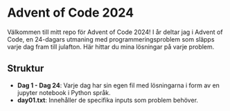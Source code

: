 # Advent of Code 2024

Välkommen till mitt repo för Advent of Code 2024!
I år deltar jag i Advent of Code, en 24-dagars utmaning med programmeringsproblem som släpps varje dag fram till julafton. Här hittar du mina lösningar på varje problem.

## Struktur

- **Dag 1 - Dag 24**: Varje dag har sin egen fil med lösningarna i form av en jupyter notebook i Python språk.
- **day01.txt**: Innehåller de specifika inputs som problem behöver.
